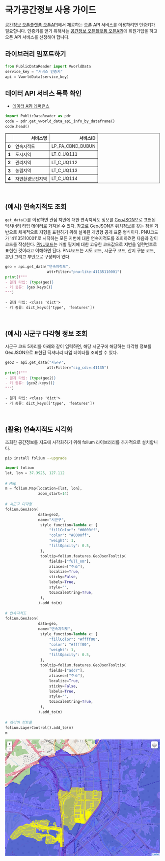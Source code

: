# 국가공간정보 사용 가이드

[공간정보 오픈플랫폼 오픈API](https://www.vworld.kr/dev/v4api.do)에서 제공하는 오픈 API 서비스를 이용하려면 인증키가 필요합니다. 인증키를 얻기 위해서는 [공간정보 오픈플랫폼 오픈API](https://www.vworld.kr/dev/v4api.do)에 회원가입을 하고 오픈 API 서비스를 신청해야 합니다.

## 라이브러리 임포트하기

```python
from PublicDataReader import VworldData
service_key = "서비스 인증키"
api = VworldData(service_key)
```

## 데이터 API 서비스 목록 확인
- [데이터 API 레퍼런스](https://www.vworld.kr/dev/v4dv_2ddataguide2_s001.do)


```python
import PublicDataReader as pdr
code = pdr.get_vworld_data_api_info_by_dataframe()
code.head()
```


<div>

<table border="1" class="dataframe">
  <thead>
    <tr style="text-align: right;">
      <th></th>
      <th>서비스명</th>
      <th>서비스ID</th>
    </tr>
  </thead>
  <tbody>
    <tr>
      <th>0</th>
      <td>연속지적도</td>
      <td>LP_PA_CBND_BUBUN</td>
    </tr>
    <tr>
      <th>1</th>
      <td>도시지역</td>
      <td>LT_C_UQ111</td>
    </tr>
    <tr>
      <th>2</th>
      <td>관리지역</td>
      <td>LT_C_UQ112</td>
    </tr>
    <tr>
      <th>3</th>
      <td>농림지역</td>
      <td>LT_C_UQ113</td>
    </tr>
    <tr>
      <th>4</th>
      <td>자연환경보전지역</td>
      <td>LT_C_UQ114</td>
    </tr>
  </tbody>
</table>
</div>


    
<br>

## (예시) 연속지적도 조회

`get_data()`를 이용하면 관심 지번에 대한 연속지적도 정보를 [GeoJSON](https://ko.wikipedia.org/wiki/GeoJSON)으로 표현된 딕셔너리 타입 데이터로 가져올 수 있다. 참고로 GeoJSON은 위치정보를 갖는 점을 기반으로 체계적으로 지형을 표현하기 위해 설계된 개방형 공개 표준 형식이다. PNU코드가 '41135110001'로 시작하는 모든 지번에 대한 연속지적도를 조회하려면 다음과 같이 코드를 작성한다. [PNU코드](http://www.gisdeveloper.co.kr/?p=1562)는 개별 필지에 대한 고유한 코드값으로 지번을 일련번호로 표현한 것이라고 이해하면 된다. PNU코드는 시도 코드, 시군구 코드, 산지 구분 코드, 본번 그리고 부번으로 구성되어 있다.


```python
geo = api.get_data("연속지적도", 
                   attrFilter="pnu:like:41135110001")
print(f"""
- 결과 타입: {type(geo)}
- 키 종류: {geo.keys()}
""")
```

    
    - 결과 타입: <class 'dict'>
    - 키 종류: dict_keys(['type', 'features'])
    
    
    
<br>

## (예시) 시군구 다각형 정보 조회

시군구 코드 5자리를 아래와 같이 입력하면, 해당 시군구에 해당하는 다각형 정보를 GeoJSON으로 표현된 딕셔너리 타입 데이터를 조회할 수 있다.


```python
geo2 = api.get_data("시군구", 
                   attrFilter="sig_cd:=:41135")
print(f"""
- 결과 타입: {type(geo2)}
- 키 종류: {geo2.keys()}
""")
```

    
    - 결과 타입: <class 'dict'>
    - 키 종류: dict_keys(['type', 'features'])
    
    
    
<br>

## (활용) 연속지적도 시각화

조회한 공간정보를 지도에 시각화하기 위해 folium 라이브러리를 추가적으로 설치합니다.

```bash
pip install folium --upgrade
```

```python
import folium
lat, lon = 37.3925, 127.112

# Map
m = folium.Map(location=[lat, lon], 
               zoom_start=14)

# 시군구 다각형
folium.GeoJson(
               data=geo2,
               name="시군구",
                style_function=lambda x: {
                    "fillColor": "#0000ff",
                    "color": "#0000ff",
                    "weight": 1,
                    "fillOpacity": 0.5,
                },
                tooltip=folium.features.GeoJsonTooltip(
                    fields=["full_nm"],
                    aliases=["주소"],
                    localize=True,
                    sticky=False,
                    labels=True,
                    style="",
                    toLocaleString=True,
                ),
               ).add_to(m)

# 연속지적도
folium.GeoJson(
               data=geo,
               name="연속지적도",
                style_function=lambda x: {
                    "fillColor": "#ffff00",
                    "color": "#ffff00",
                    "weight": 1,
                    "fillOpacity": 0.5,
                },
                tooltip=folium.features.GeoJsonTooltip(
                    fields=["addr"],
                    aliases=["주소"],
                    localize=True,
                    sticky=False,
                    labels=True,
                    style="",
                    toLocaleString=True,
                ),
               ).add_to(m)

# 레이어 컨트롤
folium.LayerControl().add_to(m)
m
```

<div align="center">

![png](https://github.com/WooilJeong/PublicDataReader/blob/main/assets/img/sample_vworld.png?raw=true)